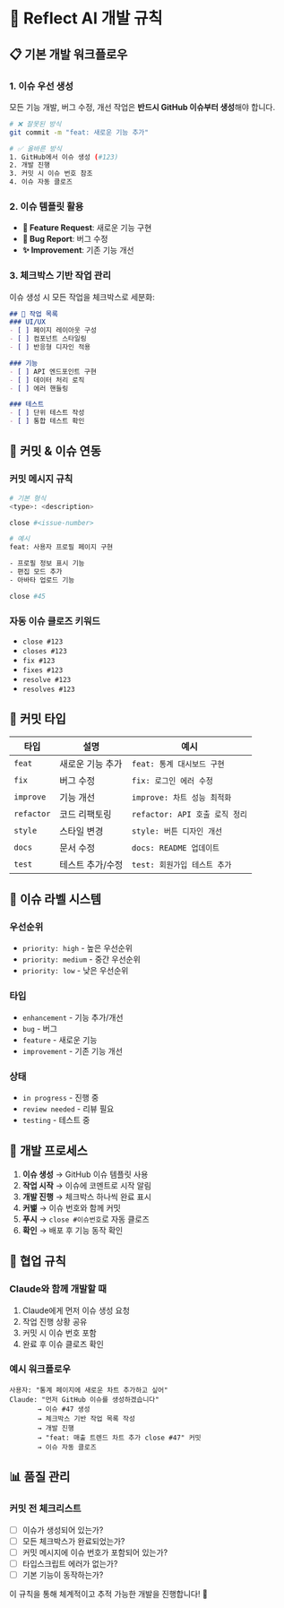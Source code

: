 # 🚀 Reflect AI 개발 규칙

## 📋 기본 개발 워크플로우

### 1. 이슈 우선 생성
모든 기능 개발, 버그 수정, 개선 작업은 **반드시 GitHub 이슈부터 생성**해야 합니다.

```bash
# ❌ 잘못된 방식
git commit -m "feat: 새로운 기능 추가"

# ✅ 올바른 방식
1. GitHub에서 이슈 생성 (#123)
2. 개발 진행
3. 커밋 시 이슈 번호 참조
4. 이슈 자동 클로즈
```

### 2. 이슈 템플릿 활용
- **🚀 Feature Request**: 새로운 기능 구현
- **🐛 Bug Report**: 버그 수정
- **✨ Improvement**: 기존 기능 개선

### 3. 체크박스 기반 작업 관리
이슈 생성 시 모든 작업을 체크박스로 세분화:

```markdown
## 📝 작업 목록
### UI/UX
- [ ] 페이지 레이아웃 구성
- [ ] 컴포넌트 스타일링
- [ ] 반응형 디자인 적용

### 기능
- [ ] API 엔드포인트 구현
- [ ] 데이터 처리 로직
- [ ] 에러 핸들링

### 테스트
- [ ] 단위 테스트 작성
- [ ] 통합 테스트 확인
```

## 🔗 커밋 & 이슈 연동

### 커밋 메시지 규칙
```bash
# 기본 형식
<type>: <description>

close #<issue-number>

# 예시
feat: 사용자 프로필 페이지 구현

- 프로필 정보 표시 기능
- 편집 모드 추가
- 아바타 업로드 기능

close #45
```

### 자동 이슈 클로즈 키워드
- `close #123`
- `closes #123`
- `fix #123`
- `fixes #123`
- `resolve #123`
- `resolves #123`

## 📝 커밋 타입

| 타입 | 설명 | 예시 |
|------|------|------|
| `feat` | 새로운 기능 추가 | `feat: 통계 대시보드 구현` |
| `fix` | 버그 수정 | `fix: 로그인 에러 수정` |
| `improve` | 기능 개선 | `improve: 차트 성능 최적화` |
| `refactor` | 코드 리팩토링 | `refactor: API 호출 로직 정리` |
| `style` | 스타일 변경 | `style: 버튼 디자인 개선` |
| `docs` | 문서 수정 | `docs: README 업데이트` |
| `test` | 테스트 추가/수정 | `test: 회원가입 테스트 추가` |

## 🎯 이슈 라벨 시스템

### 우선순위
- `priority: high` - 높은 우선순위
- `priority: medium` - 중간 우선순위  
- `priority: low` - 낮은 우선순위

### 타입
- `enhancement` - 기능 추가/개선
- `bug` - 버그
- `feature` - 새로운 기능
- `improvement` - 기존 기능 개선

### 상태
- `in progress` - 진행 중
- `review needed` - 리뷰 필요
- `testing` - 테스트 중

## 🔄 개발 프로세스

1. **이슈 생성** → GitHub 이슈 템플릿 사용
2. **작업 시작** → 이슈에 코멘트로 시작 알림
3. **개발 진행** → 체크박스 하나씩 완료 표시
4. **커밽** → 이슈 번호와 함께 커밋
5. **푸시** → `close #이슈번호`로 자동 클로즈
6. **확인** → 배포 후 기능 동작 확인

## 🤝 협업 규칙

### Claude와 함께 개발할 때
1. Claude에게 먼저 이슈 생성 요청
2. 작업 진행 상황 공유
3. 커밋 시 이슈 번호 포함
4. 완료 후 이슈 클로즈 확인

### 예시 워크플로우
```
사용자: "통계 페이지에 새로운 차트 추가하고 싶어"
Claude: "먼저 GitHub 이슈를 생성하겠습니다"
       → 이슈 #47 생성
       → 체크박스 기반 작업 목록 작성
       → 개발 진행
       → "feat: 매출 트렌드 차트 추가 close #47" 커밋
       → 이슈 자동 클로즈
```

## 📊 품질 관리

### 커밋 전 체크리스트
- [ ] 이슈가 생성되어 있는가?
- [ ] 모든 체크박스가 완료되었는가?
- [ ] 커밋 메시지에 이슈 번호가 포함되어 있는가?
- [ ] 타입스크립트 에러가 없는가?
- [ ] 기본 기능이 동작하는가?

이 규칙을 통해 체계적이고 추적 가능한 개발을 진행합니다! 🎯